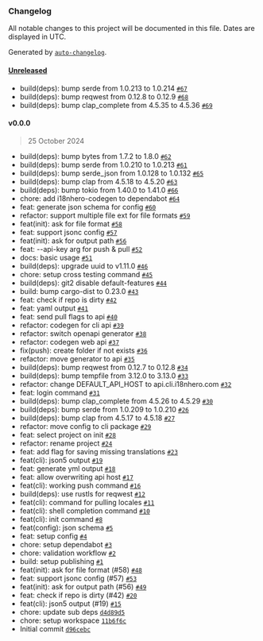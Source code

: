 ### Changelog

All notable changes to this project will be documented in this file. Dates are displayed in UTC.

Generated by [`auto-changelog`](https://github.com/CookPete/auto-changelog).

#### [Unreleased](https://github.com/i18nhero/cli/compare/v0.0.0...HEAD)

- build(deps): bump serde from 1.0.213 to 1.0.214 [`#67`](https://github.com/i18nhero/cli/pull/67)
- build(deps): bump reqwest from 0.12.8 to 0.12.9 [`#68`](https://github.com/i18nhero/cli/pull/68)
- build(deps): bump clap_complete from 4.5.35 to 4.5.36 [`#69`](https://github.com/i18nhero/cli/pull/69)

#### v0.0.0

> 25 October 2024

- build(deps): bump bytes from 1.7.2 to 1.8.0 [`#62`](https://github.com/i18nhero/cli/pull/62)
- build(deps): bump serde from 1.0.210 to 1.0.213 [`#61`](https://github.com/i18nhero/cli/pull/61)
- build(deps): bump serde_json from 1.0.128 to 1.0.132 [`#65`](https://github.com/i18nhero/cli/pull/65)
- build(deps): bump clap from 4.5.18 to 4.5.20 [`#63`](https://github.com/i18nhero/cli/pull/63)
- build(deps): bump tokio from 1.40.0 to 1.41.0 [`#66`](https://github.com/i18nhero/cli/pull/66)
- chore: add i18nhero-codegen to dependabot [`#64`](https://github.com/i18nhero/cli/pull/64)
- feat: generate json schema for config [`#60`](https://github.com/i18nhero/cli/pull/60)
- refactor: support multiple file ext for file formats [`#59`](https://github.com/i18nhero/cli/pull/59)
- feat(init): ask for file format [`#58`](https://github.com/i18nhero/cli/pull/58)
- feat: support jsonc config [`#57`](https://github.com/i18nhero/cli/pull/57)
- feat(init): ask for output path [`#56`](https://github.com/i18nhero/cli/pull/56)
- feat: --api-key arg for push & pull [`#52`](https://github.com/i18nhero/cli/pull/52)
- docs: basic usage [`#51`](https://github.com/i18nhero/cli/pull/51)
- build(deps): upgrade uuid to v1.11.0 [`#46`](https://github.com/i18nhero/cli/pull/46)
- chore: setup cross testing command [`#45`](https://github.com/i18nhero/cli/pull/45)
- build(deps): git2 disable default-features [`#44`](https://github.com/i18nhero/cli/pull/44)
- build: bump cargo-dist to 0.23.0 [`#43`](https://github.com/i18nhero/cli/pull/43)
- feat: check if repo is dirty [`#42`](https://github.com/i18nhero/cli/pull/42)
- feat: yaml output [`#41`](https://github.com/i18nhero/cli/pull/41)
- feat: send pull flags to api [`#40`](https://github.com/i18nhero/cli/pull/40)
- refactor: codegen for cli api [`#39`](https://github.com/i18nhero/cli/pull/39)
- refactor: switch openapi generator [`#38`](https://github.com/i18nhero/cli/pull/38)
- refactor: codegen web api [`#37`](https://github.com/i18nhero/cli/pull/37)
- fix(push): create folder if not exists [`#36`](https://github.com/i18nhero/cli/pull/36)
- refactor: move generator to api [`#35`](https://github.com/i18nhero/cli/pull/35)
- build(deps): bump reqwest from 0.12.7 to 0.12.8 [`#34`](https://github.com/i18nhero/cli/pull/34)
- build(deps): bump tempfile from 3.12.0 to 3.13.0 [`#33`](https://github.com/i18nhero/cli/pull/33)
- refactor: change DEFAULT_API_HOST to api.cli.i18nhero.com [`#32`](https://github.com/i18nhero/cli/pull/32)
- feat: login command [`#31`](https://github.com/i18nhero/cli/pull/31)
- build(deps): bump clap_complete from 4.5.26 to 4.5.29 [`#30`](https://github.com/i18nhero/cli/pull/30)
- build(deps): bump serde from 1.0.209 to 1.0.210 [`#26`](https://github.com/i18nhero/cli/pull/26)
- build(deps): bump clap from 4.5.17 to 4.5.18 [`#27`](https://github.com/i18nhero/cli/pull/27)
- refactor: move config to cli package [`#29`](https://github.com/i18nhero/cli/pull/29)
- feat: select project on init [`#28`](https://github.com/i18nhero/cli/pull/28)
- refactor: rename project [`#24`](https://github.com/i18nhero/cli/pull/24)
- feat: add flag for saving missing translations [`#23`](https://github.com/i18nhero/cli/pull/23)
- feat(cli): json5 output [`#19`](https://github.com/i18nhero/cli/pull/19)
- feat: generate yml output [`#18`](https://github.com/i18nhero/cli/pull/18)
- feat: allow overwriting api host [`#17`](https://github.com/i18nhero/cli/pull/17)
- feat(cli): working push command [`#16`](https://github.com/i18nhero/cli/pull/16)
- build(deps): use rustls for reqwest [`#12`](https://github.com/i18nhero/cli/pull/12)
- feat(cli): command for pulling locales [`#11`](https://github.com/i18nhero/cli/pull/11)
- feat(cli): shell completion command [`#10`](https://github.com/i18nhero/cli/pull/10)
- feat(cli): init command [`#8`](https://github.com/i18nhero/cli/pull/8)
- feat(config): json schema [`#5`](https://github.com/i18nhero/cli/pull/5)
- feat: setup config [`#4`](https://github.com/i18nhero/cli/pull/4)
- chore: setup dependabot [`#3`](https://github.com/i18nhero/cli/pull/3)
- chore: validation workflow [`#2`](https://github.com/i18nhero/cli/pull/2)
- build: setup publishing [`#1`](https://github.com/i18nhero/cli/pull/1)
- feat(init): ask for file format (#58) [`#48`](https://github.com/i18nhero/cli/issues/48)
- feat: support jsonc config (#57) [`#53`](https://github.com/i18nhero/cli/issues/53)
- feat(init): ask for output path (#56) [`#49`](https://github.com/i18nhero/cli/issues/49)
- feat: check if repo is dirty (#42) [`#20`](https://github.com/i18nhero/cli/issues/20)
- feat(cli): json5 output (#19) [`#15`](https://github.com/i18nhero/cli/issues/15)
- chore: update sub deps [`d4d89d5`](https://github.com/i18nhero/cli/commit/d4d89d5604b332310566d6d79f4bd36c02e2f59d)
- chore: setup workspace [`11b6f6c`](https://github.com/i18nhero/cli/commit/11b6f6c749b6ff69b7cf84a9131c05be73bde525)
- Initial commit [`d96cebc`](https://github.com/i18nhero/cli/commit/d96cebc79c1f5243aa1ed05b2e68aaf5e380c61a)
